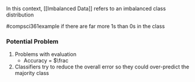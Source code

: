 In this context, [[Imbalanced Data]] refers to an imbalanced class distribution

#compsci361example if there are far more 1s than 0s in the class
### Potential Problem
1. Problems with evaluation
	- Accuracy = $\frac
2. Classifiers try to reduce the overall error so they could over-predict the majority class